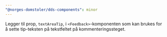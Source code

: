 ```yaml
---
"@norges-domstoler/dds-components": minor
---
```


Legger til prop, `textAreaTip`, i `<Feedback>`-komponenten som kan brukes for å sette tip-teksten på tekstfeltet på kommenteringssteget.
